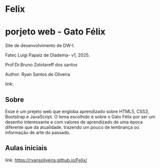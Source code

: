 # Felix
# porjeto web - Gato Félix
Site de desenvolvimento de DW-I.

Fatec Luigi Papaiz de Diadema- v1, 2025.

Prof.Dr.Bruno Zolotareff dos santos

Author: Ryan Santos de Oliveira

link:

## Sobre
Esse é um prejeto web que engloba aprendizado sobre HTML5, CSS3, Bootstrap e JavaScript. O tema escolhido é sobre o  Gato Félix por ser um desenho interessante e com valores de aprendizado de uma época diferente que da atualidade, trazendo um pouco de lembrança ou informação de arte do passado.

## Aulas iniciais
link: https://ryansoliveira.github.io/Felix/
